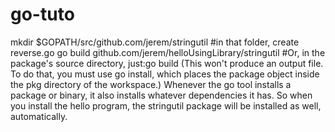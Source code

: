 # go-tuto
mkdir $GOPATH/src/github.com/jerem/stringutil #in that folder, create reverse.go
go build github.com/jerem/helloUsingLibrary/stringutil #Or, in the package's source directory, just:go build (This won't produce an output file. To do that, you must use go install, which places the package object inside the pkg directory of the workspace.)
Whenever the go tool installs a package or binary, it also installs whatever dependencies it has. So when you install the hello program, the stringutil package will be installed as well, automatically.
